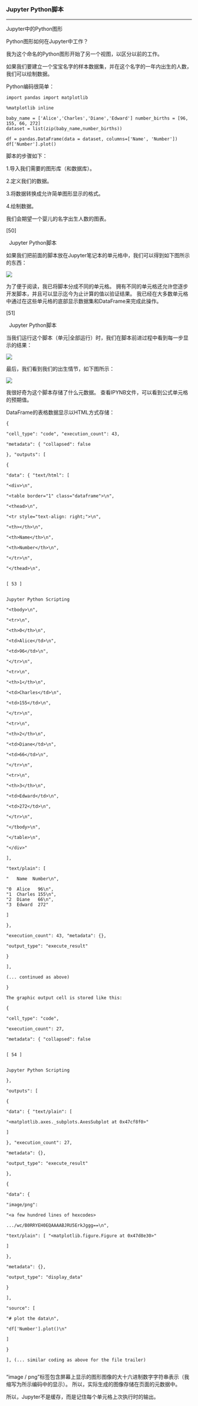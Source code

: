 ### Jupyter Python脚本
****
Jupyter中的Python图形

Python图形如何在Jupyter中工作？

我为这个命名的Python图形开始了另一个视图，以区分以前的工作。

如果我们要建立一个宝宝名字的样本数据集，并在这个名字的一年内出生的人数，我们可以绘制数据。

Python编码很简单：


```
import pandas import matplotlib

%matplotlib inline

baby_name = ['Alice','Charles','Diane','Edward'] number_births = [96, 155, 66, 272]
dataset = list(zip(baby_name,number_births))

df = pandas.DataFrame(data = dataset, columns=['Name', 'Number']) df['Number'].plot()

```
脚本的步骤如下：

1.导入我们需要的图形库（和数据库）。

2.定义我们的数据。

3.将数据转换成允许简单图形显示的格式。

4.绘制数据。

我们会期望一个婴儿的名字出生人数的图表。
 



















[50]

 
Jupyter Python脚本

如果我们把前面的脚本放在Jupyter笔记本的单元格中，我们可以得到如下图所示的东西：

![](/assets/112.jpg)

为了便于阅读，我已将脚本分成不同的单元格。 拥有不同的单元格还允许您逐步开发脚本，并且可以显示迄今为止计算的值以验证结果。 我已经在大多数单元格中通过在这些单元格的底部显示数据集和DataFrame来完成此操作。
 











[51]

 
Jupyter Python脚本

当我们运行这个脚本（单元|全部运行）时，我们在脚本前进过程中看到每一步显示的结果：

![](/assets/113.jpg)

最后，我们看到我们的出生情节，如下图所示：

![](/assets/114.jpg)

我很好奇为这个脚本存储了什么元数据。 查看IPYNB文件，可以看到公式单元格的预期值。

DataFrame的表格数据显示以HTML方式存储：


```
{

"cell_type": "code", "execution_count": 43,

"metadata": { "collapsed": false

}, "outputs": [

{

"data": { "text/html": [

"<div>\n",

"<table border="1" class="dataframe">\n",

"<thead>\n",

"<tr style="text-align: right;">\n",

"<th></th>\n",

"<th>Name</th>\n",

"<th>Number</th>\n",

"</tr>\n",

"</thead>\n",
 

[ 53 ]

 
Jupyter Python Scripting

"<tbody>\n",

"<tr>\n",

"<th>0</th>\n",

"<td>Alice</td>\n",

"<td>96</td>\n",

"</tr>\n",

"<tr>\n",

"<th>1</th>\n",

"<td>Charles</td>\n",

"<td>155</td>\n",

"</tr>\n",

"<tr>\n",

"<th>2</th>\n",

"<td>Diane</td>\n",

"<td>66</td>\n",

"</tr>\n",

"<tr>\n",

"<th>3</th>\n",

"<td>Edward</td>\n",

"<td>272</td>\n",

"</tr>\n",

"</tbody>\n",

"</table>\n",

"</div>"

],

"text/plain": [

"	Name  Number\n",

"0	Alice	96\n",
"1	Charles	155\n",
"2	Diane	66\n",
"3	Edward	272"

]

},

"execution_count": 43, "metadata": {},

"output_type": "execute_result"

}

],

(... continued as above)

}

The graphic output cell is stored like this:

{

"cell_type": "code",

"execution_count": 27,

"metadata": { "collapsed": false
 

[ 54 ]

 
Jupyter Python Scripting

},

"outputs": [

{

"data": { "text/plain": [

"<matplotlib.axes._subplots.AxesSubplot at 0x47cf8f0>"

]

}, "execution_count": 27,

"metadata": {},

"output_type": "execute_result"

},

{

"data": {

"image/png":

"<a few hundred lines of hexcodes>

.../wc/B0RRYEH0EQAAAABJRU5ErkJggg==\n",

"text/plain": [ "<matplotlib.figure.Figure at 0x47d8e30>"

]

},

"metadata": {},

"output_type": "display_data"

}

],

"source": [

"# plot the data\n",

"df['Number'].plot()\n"

]

}

], (... similar coding as above for the file trailer)


```
“image / png”标签包含屏幕上显示的图形图像的大十六进制数字字符串表示（我缩写为所示编码中的显示）。 所以，实际生成的图像存储在页面的元数据中。

所以，Jupyter不是缓存，而是记住每个单元格上次执行时的输出。
